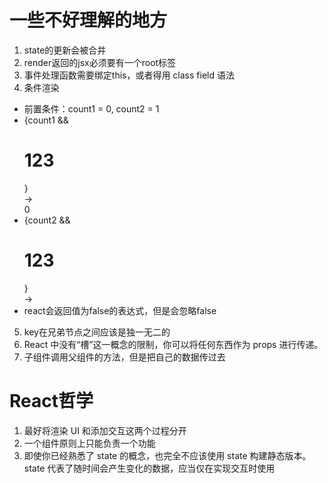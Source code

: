 # 一些不好理解的地方

1. state的更新会被合并
2. render返回的jsx必须要有一个root标签
3. 事件处理函数需要绑定this，或者得用 class field 语法
4. 条件渲染
  - 前置条件：count1 = 0, count2 = 1
  - <div>{count1 && <h1>123</h1>}</div> -> <div>0</div>
  - <div>{count2 && <h1>123</h1>}</div> -> <div></div>
  - react会返回值为false的表达式，但是会忽略false
5. key在兄弟节点之间应该是独一无二的
6. React 中没有“槽”这一概念的限制，你可以将任何东西作为 props 进行传递。
7. 子组件调用父组件的方法，但是把自己的数据传过去

# React哲学
1. 最好将渲染 UI 和添加交互这两个过程分开
2. 一个组件原则上只能负责一个功能
3. 即使你已经熟悉了 state 的概念，也完全不应该使用 state 构建静态版本。state 代表了随时间会产生变化的数据，应当仅在实现交互时使用